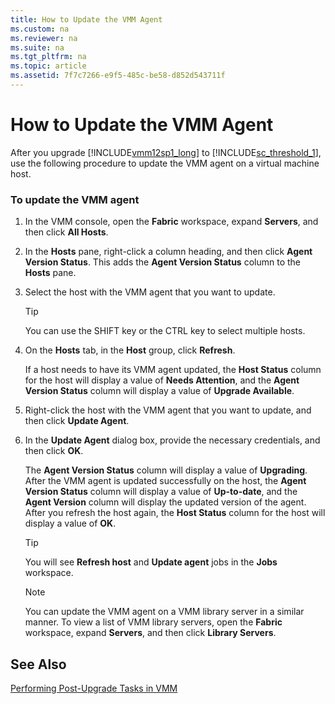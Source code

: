 ```yaml
---
title: How to Update the VMM Agent
ms.custom: na
ms.reviewer: na
ms.suite: na
ms.tgt_pltfrm: na
ms.topic: article
ms.assetid: 7f7c7266-e9f5-485c-be58-d852d543711f
---
```

# How to Update the VMM Agent
After you upgrade [!INCLUDE[vmm12sp1_long](../Token/vmm12sp1_long_md.md)] to [!INCLUDE[sc_threshold_1](../Token/sc_threshold_1_md.md)], use the following procedure to update the VMM agent on a virtual machine host.

### To update the VMM agent

1.  In the VMM console, open the **Fabric** workspace, expand **Servers**, and then click **All Hosts**.

2.  In the **Hosts** pane, right\-click a column heading, and then click **Agent Version Status**. This adds the **Agent Version Status** column to the **Hosts** pane.

3.  Select the host with the VMM agent that you want to update.

    > [!TIP]
    > You can use the SHIFT key or the CTRL key to select multiple hosts.

4.  On the **Hosts** tab, in the **Host** group, click **Refresh**.

    If a host needs to have its VMM agent updated, the **Host Status** column for the host will display a value of **Needs Attention**, and the **Agent Version Status** column will display a value of **Upgrade Available**.

5.  Right\-click the host with the VMM agent that you want to update, and then click **Update Agent**.

6.  In the **Update Agent** dialog box, provide the necessary credentials, and then click **OK**.

    The **Agent Version Status** column will display a value of **Upgrading**. After the VMM agent is updated successfully on the host, the **Agent Version Status** column will display a value of **Up\-to\-date**, and the **Agent Version** column will display the updated version of the agent. After you refresh the host again, the **Host Status** column for the host will display a value of **OK**.

    > [!TIP]
    > You will see **Refresh host** and **Update agent** jobs in the **Jobs** workspace.

    > [!NOTE]
    > You can update the VMM agent on a VMM library server in a similar manner. To view a list of VMM library servers, open the **Fabric** workspace, expand **Servers**, and then click **Library Servers**.

## See Also
[Performing Post-Upgrade Tasks in VMM](../Topic/Performing-Post-Upgrade-Tasks-in-VMM.md)

